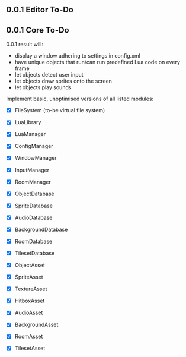 0.0.1 Editor To-Do
--------------------------------------------------------


0.0.1 Core To-Do
--------------------------------------------------------
0.0.1 result will:
* display a window adhering to settings in config.xml
* have unique objects that run/can run predefined Lua code on every frame
* let objects detect user input
* let objects draw sprites onto the screen
* let objects play sounds

Implement basic, unoptimised versions of all listed modules:
- [x] FileSystem (to-be virtual file system)
- [x] LuaLibrary
 
- [x] LuaManager
- [x] ConfigManager
- [x] WindowManager
- [x] InputManager
- [x] RoomManager

- [x] ObjectDatabase
- [x] SpriteDatabase
- [x] AudioDatabase
- [x] BackgroundDatabase
- [x] RoomDatabase
- [x] TilesetDatabase

- [x] ObjectAsset
- [x] SpriteAsset
- [x] TextureAsset
- [x] HitboxAsset
- [x] AudioAsset
- [x] BackgroundAsset
- [x] RoomAsset
- [x] TilesetAsset